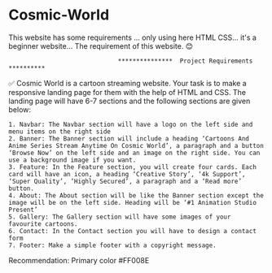 # Cosmic-World

This website has some requirements ... only using here HTML CSS... it's a beginner website... The requirement of this website. 😊


                                  ***************  Project Requirements **********


✅ Cosmic World is a cartoon streaming website. Your task is to make a responsive landing page for them with the help of HTML and CSS. The landing page will have 6-7 sections and the following sections are given below:

    1. Navbar: The Navbar section will have a logo on the left side and menu items on the right side
    2. Banner: The Banner section will include a heading ‘Cartoons And Anime Series Stream Anytime On Cosmic World’, a paragraph and a button ‘Browse Now’ on the left side and an image on the right side. You can use a background image if you want.
    3. Feature: In the Feature section, you will create four cards. Each card will have an icon, a heading ‘Creative Story’, ‘4k Support’, ‘Super Quality’, ‘Highly Secured’, a paragraph and a ‘Read more’ button.
    4. About: The About section will be like the Banner section except the image will be on the left side. Heading will be ‘#1 Animation Studio Present’
    5. Gallery: The Gallery section will have some images of your favourite cartoons.
    6. Contact: In the Contact section you will have to design a contact form
    7. Footer: Make a simple footer with a copyright message.


Recommendation:
Primary color #FF008E
